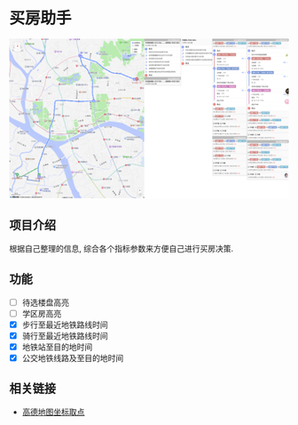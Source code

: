 # 买房助手

![demo1](./public/demo1.jpg)

## 项目介绍

根据自己整理的信息, 综合各个指标参数来方便自己进行买房决策.

## 功能

- [ ] 待选楼盘高亮
- [ ] 学区房高亮
- [x] 步行至最近地铁路线时间
- [x] 骑行至最近地铁路线时间
- [x] 地铁站至目的地时间
- [x] 公交地铁线路及至目的地时间

## 相关链接

- [高德地图坐标取点](https://lbs.amap.com/tools/picker)
